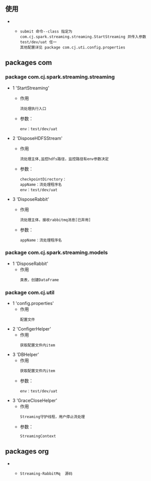 ## 使用
- * 
     ```
     submit 命令--class 指定为 com.cj.spark.streaming.streaming.StartStreaming 并传入参数 test/dev/uat 任一
     其他配置详见 package com.cj.uti.config.properties
     ```






## packages com

### package com.cj.spark.streaming.streaming
 
+ 1 'StartStreaming'
   -  作用
        ```
        流处理执行入口
        ```
   -  参数：
        ```
        env：test/dev/uat
        ```

+ 2 'DisposeHDFSStream'
   -  作用
        ```
        流处理主体,监控hdfs路径，监控路径有env参数决定
        ```
   -  参数：
        ```
        checkpointDirectory：
        appName：流处理程序名
        env：test/dev/uat
        ```

+ 3 'DisposeRabbit'
   -  作用
        ```
        流处理主体，接收rabbitmq消息[已弃用]
        ```
   -  参数：
        ```
        appName：流处理程序名
        ```
### package com.cj.spark.streaming.models
+ 1 'DisposeRabbit'
   -  作用
        ```
        类表，创建DataFrame

### package com.cj.util
+ 1 'config.properties'
   -  作用
        ```
        配置文件
        ```
+ 2 'ConfigerHelper'
   -  作用
        ```
        获取配置文件内item
        ```
+ 3 'DBHelper'
   -  作用
        ```
        获取配置文件内item
        ```
   -  参数：
        ```
        env：test/dev/uat
        ```
+ 3 'GraceCloseHelper'
   -  作用
        ```
        Streaming守护线程，用户停止流处理
        ```
   -  参数：
        ```
        StreamingContext
        ```    
## packages org
+  *
     ```
     Streaming-RabbitMq  源码
     ```       